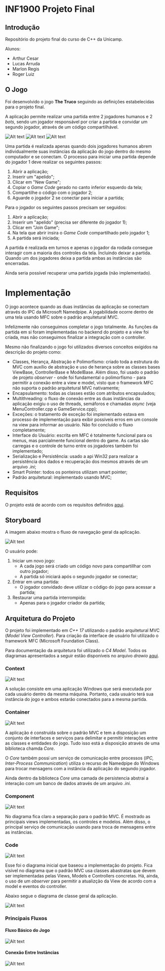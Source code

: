 # INF1900 Projeto Final

## Introdução

Repositório do projeto final do curso de C++ da Unicamp.

Alunos:
- Arthur Cesar
- Lucas Arruda
- Marlon Regis
- Roger Luiz

## O Jogo

Foi desenvolvido o jogo **The Truco** seguindo as definições estabelecidas para o projeto final.

A aplicação permite realizar uma partida entre 2 jogadores humanos e 2 *bots*, sendo um jogador responsável por criar a partida e convidar um segundo jogador, através de um código compartilhável.

![Alt text](Doc/mainWindow.png)
![Alt text](Doc/joinGame.png)
![Alt text](Doc/gameView.png)

Uma partida é realizada apenas quando dois jogadores humanos abrem individualmente suas instâncias da aplicação do jogo dentro do mesmo computador e se conectam. O processo para iniciar uma partida depende do jogador 1 deve realizar os seguintes passos:

1. Abrir a aplicação;
2. Inserir um "apelido";
3. Clicar em "New Game";
4. Copiar o *Game Code* gerado no canto inferior esquerdo da tela;
5. Compartilhe o código com o jogador 2;
6. Aguarde o jogador 2 se conectar para iniciar a partida;

Para o jogador os seguintes passos precisam ser seguidos:

1. Abrir a aplicação;
2. Inserir um "apelido" (precisa ser diferente do jogador 1);
3. Clicar em "Join Game";
4. Na tela que abrir insira o *Game Code* compartilhado pelo jogador 1;
5. A partida será iniciada;

A partida é realizada em turnos e apenas o jogador da rodada consegue interagir com a maioria dos controles da tela. Incluindo deixar a partida. Quando um dos jogadores deixa a partida ambas as instâncias são encerradas.

Ainda seria possível recuperar uma partida jogada (não implementado).

# Implementação

O jogo acontece quando as duas instâncias da aplicação se conectam através do IPC da Microsoft Namedpipe. A jogabilidade ocorre dentro de uma tela usando MFC sobre o padrão arquitetural MVC.

Infelizmente não conseguimos completar o jogo totalmente. As funções da partida em si foram implementadas no backend do projeto e a view foi criada, mas não conseguimos finalizar a integração com o controller.

Mesmo não finalizando o jogo foi utilizados diversos conceitos exigidos na descrição do projeto como:

- Classes, Herança, Abstração e Polimorfismo: criado toda a estrutura do MVC com auxílio de abstração e uso de herança sobre as classes bases ViewBase, ControllerBase e ModelBase. Além disso, foi usado o padrão de projeto *observer* - onde foi fundamental o polimorfismo -  para permitir a conexão entre a view e model, visto que o framework MFC não suporta o padrão arquitetural MVC nativamente;
- Encapsulamento: todas as classes estão com atributos encapsulados;
- Multithreading: o fluxo de conexão entre as duas instâncias da aplicação exigiu o uso de threads, semáforos e chamadas *async* (veja MenuController.cpp e GameService.cpp);
- Exceções: o tratamento de exceção foi implementado estava em processo de implementação para exibir possíveis erros em um console na view para informar ao usuário. Não foi concluído o fluxo completamente;
- Interface do Usuário: escrita em MFC é totalmente funcional para os menus, mas parcialmente funcional dentro do game. As cartas são carregas e o controle de turno entre os jogadores também foi implementado;
- Serialização e Persistência: usado a api Win32 para realizar a persistência dos dados e recuperação dos mesmos através de um arquivo *.ini*;
- Smart Pointer: todos os ponteiros utilizam smart pointer;
- Padrão arquitetural: implementado usando MVC;

## Requisitos

O projeto está de acordo com os requisitos definidos [aqui](Doc/Requisitos_TheTruco_ProjetoFinal.pdf).

## Storyboard

A imagem abaixo mostra o fluxo de navegação geral da aplicação.

![Alt text](Doc/storyboard.jpg)

O usuário pode:

1. Iniciar um novo jogo:
    - A cada jogo será criado um código novo para compartillhar com outro jogador;
    - A partida só iniciará após o segundo jogador se conectar;
2. Entrar em uma partida:
    - O jogador convidado deve utilizar o código do jogo para acessar a partida;
3. Restaurar uma partida interrompida:
    - Apenas para o jogador criador da partida;

## Arquitetura do Projeto

O projeto foi implementado em *C++ 17* utilizando o padrão arquitetural MVC (*Model View Controller*). Para criação da interface de usuário foi utilizado o framework MFC (Microsoft Foundation Class).

Para documentação da arquitetura foi utilizado o *C4 Model*. Todos os diagramas apresentados a seguir estão disponíveis no arquivo *drawio* [aqui](Doc/TheTruco.drawio). 

### Context

![Alt text](Doc/c4_model-Context.jpg)

A solução consiste em uma aplicação Windows que será executada por cada usuário dentro da mesma máquina. Portanto, cada usuário terá sua instância do jogo e ambos estarão conectados para a mesma partida.

### Container

![Alt text](Doc/c4_model-Container.jpg)

A aplicação é construída sobre o padrão MVC e tem a disposição um conjunto de interfaces e serviços para delimitar e permitir interações entre as classes e entidades do jogo. Tudo isso está a disposição através de uma biblioteca chamda *Core*.

O *Core* também possí um serviço de comunicação entre processos (*IPC, Inter-Process Communication*) utiliza o recurso de Namedpipe do Windows para trocar mensagens com a instância da aplicação do segundo jogador.

Ainda dentro da biblioteca *Core* uma camada de persistencia abstraí a interação com um banco de dados através de um arquivo *.ini*.

### Component

![Alt text](Doc/c4_model-Components.jpg)

No diagrama fica claro a separação para o padrão MVC. É mostrado as principais views implementadas, os controles e modelos. Além disso, o principal serviço de comunicação usando para troca de mensagens entre as instâncias.

### Code

![Alt text](Doc/c4_model-Code.jpg)

Esse foi o diagrama inicial que baseou a implementação do projeto. Fica visível no diagrama que o padrão MVC usa classes abastratas que devem ser implementadas pelas Views, Models e Controllers concretas. Há, ainda, o uso de um *observer* para permitir a atualizção da View de acordo com a model e eventos do controller.

Abaixo segue o diagrama de classe geral da aplicação.

![Alt text](Doc/c4_model-ClassDiagram.jpg)

### Principais Fluxos

#### Fluxo Básico do Jogo
![Alt text](Doc/c4_model-GameFlow.jpg)

#### Conexão Entre Instâncias
![Alt text](Doc/c4_model-ConectionFlow.jpg)